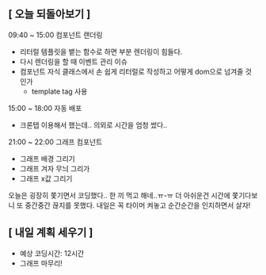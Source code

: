 ## [ 오늘 되돌아보기 ]

09:40 ~ 15:00 컴포넌트 랜더링

- 리터럴 템플릿을 뱉는 함수로 하면 부분 렌더링이 힘들다.
- 다시 렌더링을 할 때 이벤트 관리 이슈
- 컴포넌트 자식 클래스에서 손 쉽게 리터럴로 작성하고 어떻게 dom으로 넘겨줄 것인가
  - template tag 사용

15:00 ~ 18:00 자동 배포

- 크론탭 이용해서 했는데.. 의외로 시간을 엄청 썼다..

21:00 ~ 22:00 그래프 컴포넌트

- 그래프 배경 그리기
- 그래프 겨자 무늬 그리가
- 그래프 x값 그리기

오늘은 굉장히 쫓기면서 코딩했다.. 한 끼 먹고 해네..ㅠ-ㅠ
더 아쉬운건 시간에 쫓기다보니 또 중간중간 끊지를 못했다.
내일은 꼭 타이머 켜놓고 순간순간을 인지하면서 살자!

## [ 내일 계획 세우기 ]

- 예상 코딩시간: 12시간
- 그래프 마무리!

